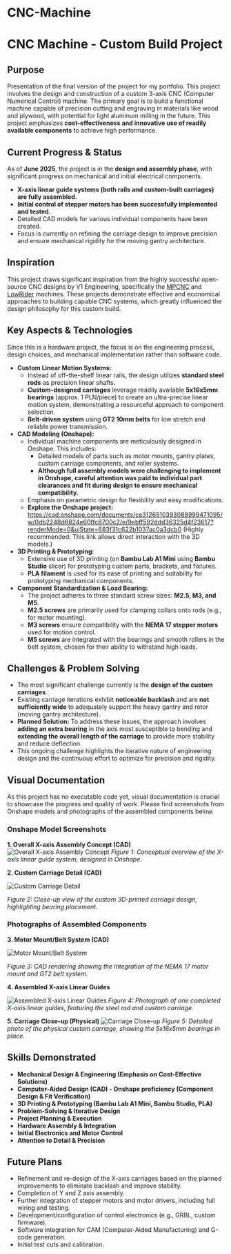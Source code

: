 # CNC-Machine

# CNC Machine - Custom Build Project

## Purpose

Presentation of the final version of the project for my portfolio. This project involves the design and construction of a custom 3-axis CNC (Computer Numerical Control) machine. The primary goal is to build a functional machine capable of precision cutting and engraving in materials like wood and plywood, with potential for light aluminum milling in the future. This project emphasizes **cost-effectiveness and innovative use of readily available components** to achieve high performance.

## Current Progress & Status

As of **June 2025**, the project is in the **design and assembly phase**, with significant progress on mechanical and initial electrical components.

* **X-axis linear guide systems (both rails and custom-built carriages) are fully assembled.**
* **Initial control of stepper motors has been successfully implemented and tested.**
* Detailed CAD models for various individual components have been created.
* Focus is currently on refining the carriage design to improve precision and ensure mechanical rigidity for the moving gantry architecture.

## Inspiration

This project draws significant inspiration from the highly successful open-source CNC designs by V1 Engineering, specifically the [MPCNC](https://docs.v1e.com/mpcnc/intro/) and [LowRider](https://docs.v1e.com/lowrider/) machines. These projects demonstrate effective and economical approaches to building capable CNC systems, which greatly influenced the design philosophy for this custom build.

## Key Aspects & Technologies

Since this is a hardware project, the focus is on the engineering process, design choices, and mechanical implementation rather than software code.

* **Custom Linear Motion Systems:**
    * Instead of off-the-shelf linear rails, the design utilizes **standard steel rods** as precision linear shafts.
    * **Custom-designed carriages** leverage readily available **5x16x5mm bearings** (approx. 1 PLN/piece) to create an ultra-precise linear motion system, demonstrating a resourceful approach to component selection.
    * **Belt-driven system** using **GT2 10mm belts** for low stretch and reliable power transmission.
* **CAD Modeling (Onshape):**
    * Individual machine components are meticulously designed in Onshape. This includes:
        * Detailed models of parts such as motor mounts, gantry plates, custom carriage components, and roller systems.
        * **Although full assembly models were challenging to implement in Onshape, careful attention was paid to individual part clearances and fit during design to ensure mechanical compatibility.**
    * Emphasis on parametric design for flexibility and easy modifications.
    * **Explore the Onshape project:** https://cad.onshape.com/documents/ce3126510393088999471095/w/0db2248d6824e60ffc8700c2/e/9ebff592ddd36325d4f23617?renderMode=0&uiState=683f31c622b1037ac0a3dcb0 (Highly recommended: This link allows direct interaction with the 3D models.)
* **3D Printing & Prototyping:**
    * Extensive use of 3D printing (on **Bambu Lab A1 Mini** using **Bambu Studio** slicer) for prototyping custom parts, brackets, and fixtures.
    * **PLA filament** is used for its ease of printing and suitability for prototyping mechanical components.
* **Component Standardization & Load Bearing:**
    * The project adheres to three standard screw sizes: **M2.5, M3, and M5**.
    * **M2.5 screws** are primarily used for clamping collars onto rods (e.g., for motor mounting).
    * **M3 screws** ensure compatibility with the **NEMA 17 stepper motors** used for motion control.
    * **M5 screws** are integrated with the bearings and smooth rollers in the belt system, chosen for their ability to withstand high loads.

## Challenges & Problem Solving

* The most significant challenge currently is the **design of the custom carriages**.
* Existing carriage iterations exhibit **noticeable backlash** and are **not sufficiently wide** to adequately support the heavy gantry and rotor (moving gantry architecture).
* **Planned Solution:** To address these issues, the approach involves **adding an extra bearing** in the axis most susceptible to bending and **extending the overall length of the carriage** to provide more stability and reduce deflection.
* This ongoing challenge highlights the iterative nature of engineering design and the continuous effort to optimize for precision and rigidity.

## Visual Documentation

As this project has no executable code yet, visual documentation is crucial to showcase the progress and quality of work. Please find screenshots from Onshape models and photographs of the assembled components below.


### Onshape Model Screenshots

**1. Overall X-axis Assembly Concept (CAD)**
![Overall X-axis Assembly Concept](photos/x_axis_railguide.png)
*Figure 1: Conceptual overview of the X-axis linear guide system, designed in Onshape.*

**2. Custom Carriage Detail (CAD)**

![Custom Carriage Detail](photos/carriage.png)

*Figure 2: Close-up view of the custom 3D-printed carriage design, highlighting bearing placement.*

### Photographs of Assembled Components

**3. Motor Mount/Belt System (CAD)**

![Motor Mount/Belt System](photos/rail_from_motor_side.jpg)

*Figure 3: CAD rendering showing the integration of the NEMA 17 motor mount and GT2 belt system.*

**4. Assembled X-axis Linear Guides**

![Assembled X-axis Linear Guides](photos/both_rails.jpg)
*Figure 4: Photograph of one completed X-axis linear guides, featuring the steel rod and custom carriage.*

**5. Carriage Close-up (Physical)**
![Carriage Close-up](photos/carriage_on_a_rail.jpg)
*Figure 5: Detailed photo of the physical custom carriage, showing the 5x16x5mm bearings in place.*

## Skills Demonstrated

* **Mechanical Design & Engineering (Emphasis on Cost-Effective Solutions)**
* **Computer-Aided Design (CAD) - Onshape proficiency (Component Design & Fit Verification)**
* **3D Printing & Prototyping (Bambu Lab A1 Mini, Bambu Studio, PLA)**
* **Problem-Solving & Iterative Design**
* **Project Planning & Execution**
* **Hardware Assembly & Integration**
* **Initial Electronics and Motor Control**
* **Attention to Detail & Precision**

## Future Plans

* Refinement and re-design of the X-axis carriages based on the planned improvements to eliminate backlash and improve stability.
* Completion of Y and Z axis assembly.
* Further integration of stepper motors and motor drivers, including full wiring and testing.
* Development/configuration of control electronics (e.g., GRBL, custom firmware).
* Software integration for CAM (Computer-Aided Manufacturing) and G-code generation.
* Initial test cuts and calibration.
